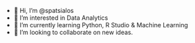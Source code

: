 - 👋 Hi, I’m @spatsialos
- 👀 I’m interested in Data Analytics
- 🌱 I’m currently learning Python, R Studio & Machine Learning
- 💞️ I’m looking to collaborate on new ideas.


<!---
spatsialos/spatsialos is a ✨ special ✨ repository because its `README.md` (this file) appears on your GitHub profile.
You can click the Preview link to take a look at your changes.
--->
